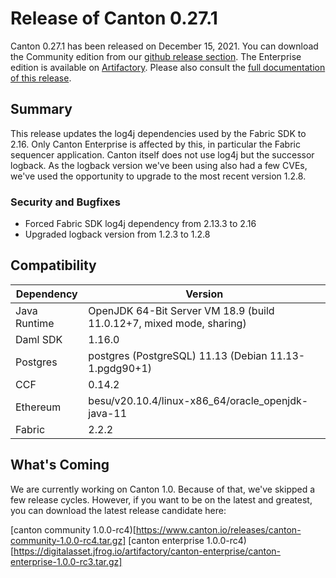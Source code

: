 # Release of Canton 0.27.1

Canton 0.27.1 has been released on December 15, 2021. You can download the Community edition from our [github release section](https://github.com/digital-asset/canton/releases/tag/v0.27.1). The Enterprise edition is available on [Artifactory](https://digitalasset.jfrog.io/artifactory/canton-enterprise/canton-enterprise-0.27.1.zip).
Please also consult the [full documentation of this release](https://www.canton.io/docs/0.27.1/user-manual/index.html).

## Summary

This release updates the log4j dependencies used by the Fabric SDK to 2.16.
Only Canton Enterprise is affected by this, in particular the Fabric sequencer
application. Canton itself does not use log4j but the successor logback. As
the logback version we've been using also had a few CVEs, we've used the
opportunity to upgrade to the most recent version 1.2.8.

### Security and Bugfixes
- Forced Fabric SDK log4j dependency from 2.13.3 to 2.16
- Upgraded logback version from 1.2.3 to 1.2.8

## Compatibility

| Dependency   | Version                                            |
| ------------ | -------------------------------------------------- |
| Java Runtime | OpenJDK 64-Bit Server VM 18.9 (build 11.0.12+7, mixed mode, sharing) |
| Daml SDK     | 1.16.0 |
| Postgres     | postgres (PostgreSQL) 11.13 (Debian 11.13-1.pgdg90+1) |
| CCF          | 0.14.2 |
| Ethereum     | besu/v20.10.4/linux-x86_64/oracle_openjdk-java-11 |
| Fabric       | 2.2.2 |

## What's Coming

We are currently working on Canton 1.0. Because of that, we've skipped a few
release cycles. However, if you want to be on the latest and greatest, you can
download the latest release candidate here:

[canton community 1.0.0-rc4)[https://www.canton.io/releases/canton-community-1.0.0-rc4.tar.gz]
[canton enterprise 1.0.0-rc4)[https://digitalasset.jfrog.io/artifactory/canton-enterprise/canton-enterprise-1.0.0-rc3.tar.gz]

